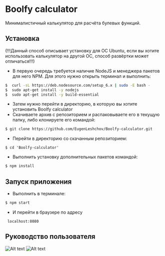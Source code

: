 # Boolfy calculator

Минималистичный калькулятор для расчёта булевых функций.

## Установка

(!!!Данный способ описывает установку для ОС Ubuntu, если вы хотите использовать калькулятор на другой ОС, способ развёртки может отличаться!!!)

   * В первую очередь требуется наличие NodeJS и менеджера пакетов для него NPM. Для этого нужно открыть терминал и выполнить:

   ```bash
   $  curl -sL https://deb.nodesource.com/setup_6.x | sudo -E bash -
   $  sudo apt-get install -y nodejs
   $  sudo apt-get install -y build-essential
   ```
   * Затем нужно перейти в директорию, в которую вы хотите установить Boolfy calculator
   * Скачиваете архив с репозиторием и распаковываете его в текущую папку, либо клонируете его командой:

   ```bash
   $ git clone https://github.com/EugenLeshchov/Boolfy-calculator.git
   ```
   * Перейти в директорию со скачанным репозиторием:

   ```
   $ cd 'Boolfy-calculator'
   ```
   * Выполнить установку дополнительных пакетов командой:

   ```bash
   $ npm install
   ```

## Запуск приложения

   * Выполнить в терминале:

   ```bash
   $ npm start
   ```
   * И перейти в браузере по адресу
   ```
    localhost:8080
   ```

## Руководство пользователя
   ![Alt text](/../screenshots/path/to/boolfy-mainpage-edited.png?raw=true "main page")
   ![Alt text](/../screenshots/path/to/boolfy-results-edited.png?raw=true "results table")
